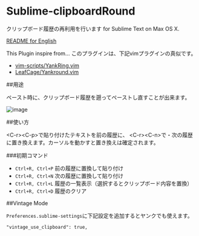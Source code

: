 Sublime-clipboardRound
======================

クリップボード履歴の再利用を行います for Sublime Text on Max OS X.

[README for English](https://github.com/tgfjt/Sublime-clipboardRound/blob/master/README.en.md)


This Plugin inspire from...
このプラグインは、下記vimプラグインの真似です。

* [vim-scripts/YankRing.vim](https://github.com/vim-scripts/YankRing.vim)
* [LeafCage/Yankround.vim](https://github.com/LeafCage/yankround.vim)

##用途

ペースト時に、クリップボード履歴を遡ってペーストし直すことが出来ます。

![image](https://raw.github.com/tgfjt/Sublime-clipboardRound/master/clipboardRound.gif)

##使い方

&lt;C-r&gt;&lt;C-p&gt;で貼り付けたテキストを前の履歴に、
&lt;C-r&gt;&lt;C-n&gt;で・次の履歴に置き換えます。カーソルを動かすと置き換えは確定されます。 

###初期コマンド

*  `Ctrl+R, Ctrl+P` 前の履歴に置換して貼り付け
*  `Ctrl+R, Ctrl+N` 次の履歴に置換して貼り付け
*  `Ctrl+R, Ctrl+L` 履歴の一覧表示（選択するとクリップボード内容を置換）
*  `Ctrl+R, Ctrl+D` 履歴のクリア
 

##Vintage Mode

`Preferences.sublime-settings`に下記設定を追加するとヤンクでも使えます。

```
"vintage_use_clipboard": true,
```
